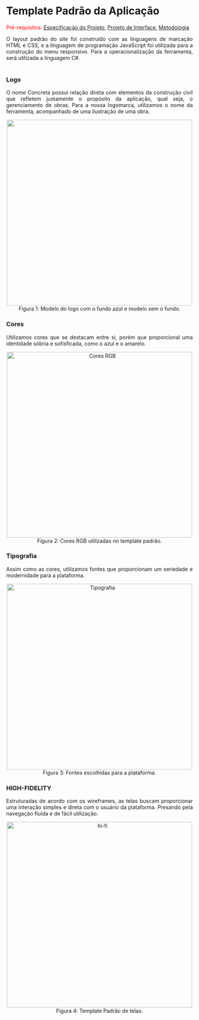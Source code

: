 # Template Padrão da Aplicação
<span style="color:red">Pré-requisitos: <a href="2-Especificação do Projeto.md"> Especificação do Projeto</a></span>, <a href="3-Projeto de Interface.md"> Projeto de Interface</a>, <a href="4-Metodologia.md"> Metodologia</a>
<div align="justify">
O layout padrão do site foi construído com as linguagens de marcação HTML e CSS, e a linguagem de programação JavaScript foi utilizada para a construção do menu responsivo. Para a operacionalização da ferramenta, será utilizada a linguagem C#. 
<div>
<br>

### Logo    
<div align="justify">
O nome Concreta possui relação direta com elementos da construção civil que refletem justamente o propósito da aplicação, qual seja, o gerenciamento de obras. Para a nossa logomarca, utilizamos o nome da ferramenta, acompanhado de uma ilustração de uma obra. 
<br>

  <p align="center">
  <img src= "https://github.com/user-attachments/assets/85feebce-49c1-47f5-a312-8f3394faa0c2" width="500">
  <br>
  Figura 1: Modelo do logo com o fundo azul e modelo sem o fundo.
</p>

### Cores
Utilizamos cores que se destacam entre si, porém que proporcional uma identidade sóbria e sofisficada, como o azul e o amarelo. 
<p align="center">
  <img src="https://github.com/user-attachments/assets/db92e865-29cf-4b8d-9a67-40da92b96866" alt="Cores RGB" width="500">
  <br>
  Figura 2: Cores RGB utilizadas no template padrão.
</p>

### Tipografia
Assim como as cores, utilizamos fontes que proporcionam um seriedade e modernidade para a plataforma. 
<p align="center">
  <img src="https://github.com/user-attachments/assets/5d7a368b-1857-41cf-bfac-8bf797cf0e20" alt="Tipografia" width="500">
  <br>
  Figura 3: Fontes escolhidas para a plataforma.
</p>

### HIGH-FIDELITY 
Estruturadas de acordo com os wireframes, as telas buscam proporcionar uma interação simples e direta com o usuário da plataforma. Presando pela navegação fluída e de fácil utilização. 
<p align="center">
  <img src="https://github.com/user-attachments/assets/aa887916-384d-437b-a306-d82f823639e6" alt="hi-fi" width="500">
  <br>
  Figura 4: Template Padrão de telas.
</p>

